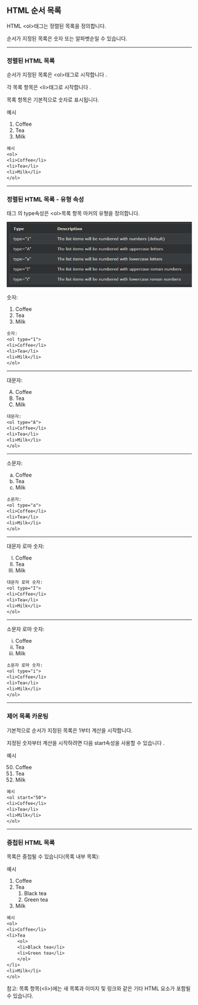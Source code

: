 ## HTML 순서 목록
HTML \<ol>태그는 정렬된 목록을 정의합니다. 

순서가 지정된 목록은 숫자 또는 알파벳순일 수 있습니다.

***
### 정렬된 HTML 목록
순서가 지정된 목록은 \<ol>태그로 시작합니다 . 

각 목록 항목은 \<li>태그로 시작합니다 .

목록 항목은 기본적으로 숫자로 표시됩니다.

예시
<ol>
  <li>Coffee</li>
  <li>Tea</li>
  <li>Milk</li>
</ol>

    예시
    <ol>
    <li>Coffee</li>
    <li>Tea</li>
    <li>Milk</li>
    </ol>

***
### 정렬된 HTML 목록 - 유형 속성
태그 의 type속성은 \<ol>목록 항목 마커의 유형을 정의합니다.

<img src='./img/list03.png'>

숫자:
<ol type="1">
  <li>Coffee</li>
  <li>Tea</li>
  <li>Milk</li>
</ol>

    숫자:
    <ol type="1">
    <li>Coffee</li>
    <li>Tea</li>
    <li>Milk</li>
    </ol>

***

대문자:
<ol type="A">
  <li>Coffee</li>
  <li>Tea</li>
  <li>Milk</li>
</ol>

    대문자:
    <ol type="A">
    <li>Coffee</li>
    <li>Tea</li>
    <li>Milk</li>
    </ol>

***

소문자:
<ol type="a">
  <li>Coffee</li>
  <li>Tea</li>
  <li>Milk</li>
</ol>

    소문자:
    <ol type="a">
    <li>Coffee</li>
    <li>Tea</li>
    <li>Milk</li>
    </ol>

***

대문자 로마 숫자:
<ol type="I">
  <li>Coffee</li>
  <li>Tea</li>
  <li>Milk</li>
</ol>

    대문자 로마 숫자:
    <ol type="I">
    <li>Coffee</li>
    <li>Tea</li>
    <li>Milk</li>
    </ol>

***

소문자 로마 숫자:
<ol type="i">
  <li>Coffee</li>
  <li>Tea</li>
  <li>Milk</li>
</ol>

    소문자 로마 숫자:
    <ol type="i">
    <li>Coffee</li>
    <li>Tea</li>
    <li>Milk</li>
    </ol>

***
### 제어 목록 카운팅
기본적으로 순서가 지정된 목록은 1부터 계산을 시작합니다. 

지정된 숫자부터 계산을 시작하려면 다음 start속성을 사용할 수 있습니다 .

예시
<ol start="50">
  <li>Coffee</li>
  <li>Tea</li>
  <li>Milk</li>
</ol>

    예시
    <ol start="50">
    <li>Coffee</li>
    <li>Tea</li>
    <li>Milk</li>
    </ol>

***
### 중첩된 HTML 목록
목록은 중첩될 수 있습니다(목록 내부 목록):

예시
<ol>
  <li>Coffee</li>
  <li>Tea
    <ol>
      <li>Black tea</li>
      <li>Green tea</li>
    </ol>
  </li>
  <li>Milk</li>
</ol>

    예시
    <ol>
    <li>Coffee</li>
    <li>Tea
        <ol>
        <li>Black tea</li>
        <li>Green tea</li>
        </ol>
    </li>
    <li>Milk</li>
    </ol>

참고: 목록 항목(\<li>)에는 새 목록과 이미지 및 링크와 같은 기타 HTML 요소가 포함될 수 있습니다.